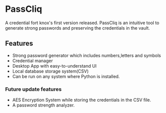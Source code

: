 # PassCliq
A  credential fort knox's first version released.
PassCliq is an intuitive tool to generate strong passwords and preserving the credentials in the vault.

## Features
* Strong password generator which includes numbers,letters and symbols
* Credential manager
* Desktop App with easy-to-understand UI
* Local database storage system(CSV)
* Can be run on any system where Python is installed.

### Future update features
* AES Encryption System while storing the credentials in the CSV file.
* A password strength analyzer. 



